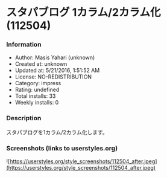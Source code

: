 # スタパブログ 1カラム/2カラム化 (112504)

### Information
- Author: Masis Yahari (unknown)
- Created at: unknown
- Updated at: 5/21/2016, 1:51:52 AM
- License: NO-REDISTRIBUTION
- Category: impress
- Rating: undefined
- Total installs: 33
- Weekly installs: 0


### Description
スタパブログを1カラム/2カラム化します。


### Screenshots (links to userstyles.org)
![https://userstyles.org/style_screenshots/112504_after.jpeg](https://userstyles.org/style_screenshots/112504_after.jpeg)


